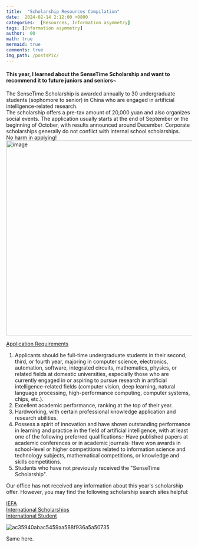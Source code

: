 ```yaml
---
title:  "Scholarship Resources Compilation"
date:  2024-02-14 2:12:00 +0800
categories:  [Resources, Information asymmetry] 
tags: [Information asymmetry]     
author:  00                    
math: true
mermaid: true
comments: true
img_path: /postsPic/
---
```

#### This year, I learned about the SenseTime Scholarship and want to recommend it to future juniors and seniors~<br>
The SenseTime Scholarship is awarded annually to 30 undergraduate students (sophomore to senior) in China who are engaged in artificial intelligence-related research.<br>
The scholarship offers a pre-tax amount of 20,000 yuan and also organizes social events. The application usually starts at the end of September or the beginning of October, with results announced around December. Corporate scholarships generally do not conflict with internal school scholarships.<br>
No harm in applying!<br>
<img width="529" alt="image" src="https://github.com/Carolzhangzz/CS-Resource-Blog/assets/100847020/9595bb04-c2d3-4ece-9664-8a1c0203134c">

[Application Requirements](https://www.sensetime.com/cn/scholarship)
1. Applicants should be full-time undergraduate students in their second, third, or fourth year, majoring in computer science, electronics, automation, software, integrated circuits, mathematics, physics, or related fields at domestic universities, especially those who are currently engaged in or aspiring to pursue research in artificial intelligence-related fields (computer vision, deep learning, natural language processing, high-performance computing, computer systems, chips, etc.).<br>
2. Excellent academic performance, ranking at the top of their year.<br>
3. Hardworking, with certain professional knowledge application and research abilities.<br>
4. Possess a spirit of innovation and have shown outstanding performance in learning and practice in the field of artificial intelligence, with at least one of the following preferred qualifications:· Have published papers at academic conferences or in academic journals· Have won awards in school-level or higher competitions related to information science and technology subjects, mathematical competitions, or knowledge and skills competitions.<br>
5. Students who have not previously received the "SenseTime Scholarship".<br>

Our office has not received any information about this year's scholarship offer. 
However, you may find the following scholarship search sites helpful:

[IEFA](https://www.iefa.org/scholarships)<br>
[International Scholarships](https://www.internationalscholarships.com/)<br>
[International Student](https://www.internationalstudent.com/scholarships/search/)<br>

![ac35940abac5459aa588f936a5a50735](https://github.com/Carolzhangzz/CS-Resource-Blog/assets/100847020/8fdd1922-1277-468b-8873-afdc473e6b61)

Same here.
